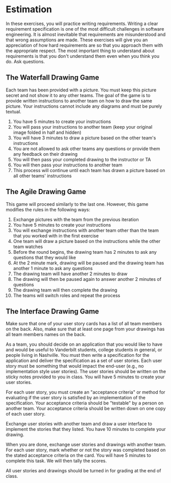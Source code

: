 # Estimation

In these exercises, you will practice writing requirements. Writing a clear requirement 
specification is one of the most difficult challenges in software engineering. It is 
almost inevitable that requirements are misunderstood and that wrong assumptions are made.
These exercises will give you an appreciation of how hard requirements are so that you 
approach them with the appropriate respect. The most important thing to understand about
requirements is that you don't understand them even when you think you do. Ask questions. 

## The Waterfall Drawing Game

Each team has been provided with a picture. You must keep this picture secret and not show it
to any other teams. The goal of the game is to provide written instructions to another team
on how to draw the same picture. Your instructions cannot include any diagrams and must be 
purely textual.

  1. You have 5 minutes to create your instructions
  2. You will pass your instructions to another team (keep your original image folded in half and hidden)
  3. You will have 3 minutes to draw a picture based on the other team's instructions
  4. You are not allowed to ask other teams any questions or provide them any feedback on their drawing
  5. You will then pass your completed drawing to the instructor or TA 
  6. You will then pass your instructions to another team
  7. This process will continue until each team has drawn a picture based on all other teams' instructions

## The Agile Drawing Game

This game will proceed similarly to the last one. However, this game modifies the rules in the following
ways:

  1. Exchange pictures with the team from the previous iteration
  2. You have 5 minutes to create your instructions
  3. You will exchange instructions with another team other than the team that you worked with in the first exercise
  4. One team will draw a picture based on the instructions while the other team watches
  5. Before the round begins, the drawing team has 2 minutes to ask any questions that they would like
  6. At the 2 minute mark, drawing will be paused and the drawing team has another 1 minute to ask any questions
  7. The drawing team will have another 2 minutes to draw
  8. The drawing will then be paused again to answer another 2 minutes of questions
  9. The drawing team will then complete the drawing
  8. The teams will switch roles and repeat the process

## The Interface Drawing Game

Make sure that one of your user story cards has a list of all team members on the back. Also, make sure that at least one page from your drawings has all team members names on the back.

As a team, you should decide on an application that you would like to have and would be useful to Vanderbilt students, college students in general, or people living in Nashville. You must then write a specification for the application and deliver the specification as a set of user stories. Each user story must be something that would impact the end-user (e.g., no implementation style user stories). The user stories should be written on the sticky notes provided to you in class. You will have 5 minutes to create your user stories. 

For each user story, you must create an "acceptance criteria" or method for evaluating if the user story is satisfied by an implementation of the specification. Your acceptance criteria should be "testable" by a person on another team. Your acceptance criteria should be written down on one copy of each user story.

Exchange user stories with another team and draw a user interface to implement the stories that they listed. You have 10 minutes to complete your drawing.

When you are done, exchange user stories and drawings with another team. For each user story, mark whether or not the story was completed based on the stated acceptance criteria on the card. You will have 5 minutes to complete this task. We will then tally the scores. 

All user stories and drawings should be turned in for grading at the end of class.

 
